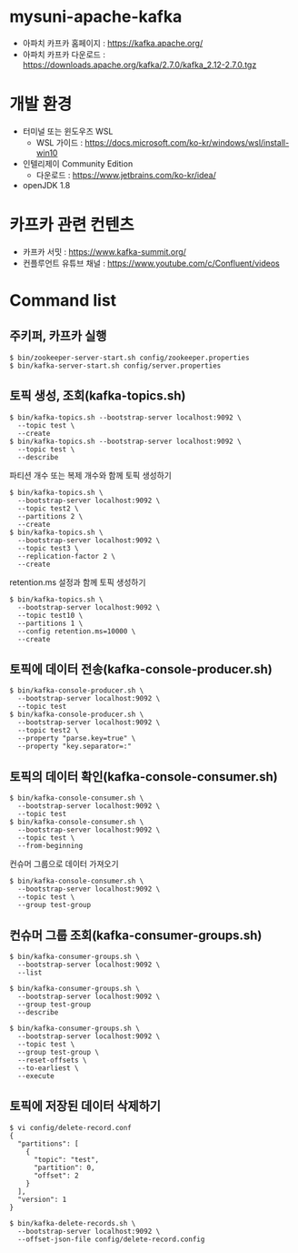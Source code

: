 # mysuni-apache-kafka

- 아파치 카프카 홈페이지 : https://kafka.apache.org/
- 아파치 카프카 다운로드 : https://downloads.apache.org/kafka/2.7.0/kafka_2.12-2.7.0.tgz

# 개발 환경

- 터미널 또는 윈도우즈 WSL
  - WSL 가이드 : https://docs.microsoft.com/ko-kr/windows/wsl/install-win10
- 인텔리제이 Community Edition
  - 다운로드 : https://www.jetbrains.com/ko-kr/idea/
- openJDK 1.8

# 카프카 관련 컨텐츠

- 카프카 서밋 : https://www.kafka-summit.org/
- 컨플루언트 유튜브 채널 : https://www.youtube.com/c/Confluent/videos

# Command list

## 주키퍼, 카프카 실행

```
$ bin/zookeeper-server-start.sh config/zookeeper.properties
$ bin/kafka-server-start.sh config/server.properties
```

## 토픽 생성, 조회(kafka-topics.sh)

```
$ bin/kafka-topics.sh --bootstrap-server localhost:9092 \
  --topic test \
  --create
$ bin/kafka-topics.sh --bootstrap-server localhost:9092 \
  --topic test \
  --describe
```
파티션 개수 또는 복제 개수와 함께 토픽 생성하기
```
$ bin/kafka-topics.sh \
  --bootstrap-server localhost:9092 \
  --topic test2 \
  --partitions 2 \
  --create
$ bin/kafka-topics.sh \
  --bootstrap-server localhost:9092 \
  --topic test3 \
  --replication-factor 2 \
  --create
```
retention.ms 설정과 함께 토픽 생성하기 
```
$ bin/kafka-topics.sh \
  --bootstrap-server localhost:9092 \
  --topic test10 \
  --partitions 1 \
  --config retention.ms=10000 \
  --create
```

## 토픽에 데이터 전송(kafka-console-producer.sh)

```
$ bin/kafka-console-producer.sh \
  --bootstrap-server localhost:9092 \
  --topic test
$ bin/kafka-console-producer.sh \
  --bootstrap-server localhost:9092 \
  --topic test2 \
  --property "parse.key=true" \
  --property "key.separator=:"
```

## 토픽의 데이터 확인(kafka-console-consumer.sh)

```
$ bin/kafka-console-consumer.sh \
  --bootstrap-server localhost:9092 \
  --topic test 
$ bin/kafka-console-consumer.sh \
  --bootstrap-server localhost:9092 \
  --topic test \
  --from-beginning
```
컨슈머 그룹으로 데이터 가져오기 
```
$ bin/kafka-console-consumer.sh \
  --bootstrap-server localhost:9092 \
  --topic test \
  --group test-group
```

## 컨슈머 그룹 조회(kafka-consumer-groups.sh)

```
$ bin/kafka-consumer-groups.sh \
  --bootstrap-server localhost:9092 \
  --list
  
$ bin/kafka-consumer-groups.sh \
  --bootstrap-server localhost:9092 \
  --group test-group
  --describe
 
$ bin/kafka-consumer-groups.sh \
  --bootstrap-server localhost:9092 \
  --topic test \
  --group test-group \
  --reset-offsets \
  --to-earliest \
  --execute
```

## 토픽에 저장된 데이터 삭제하기 

```
$ vi config/delete-record.conf
{
  "partitions": [
    {
      "topic": "test",
      "partition": 0,
      "offset": 2
    }
  ],
  "version": 1
}
```

```
$ bin/kafka-delete-records.sh \
  --bootstrap-server localhost:9092 \
  --offset-json-file config/delete-record.config
```
